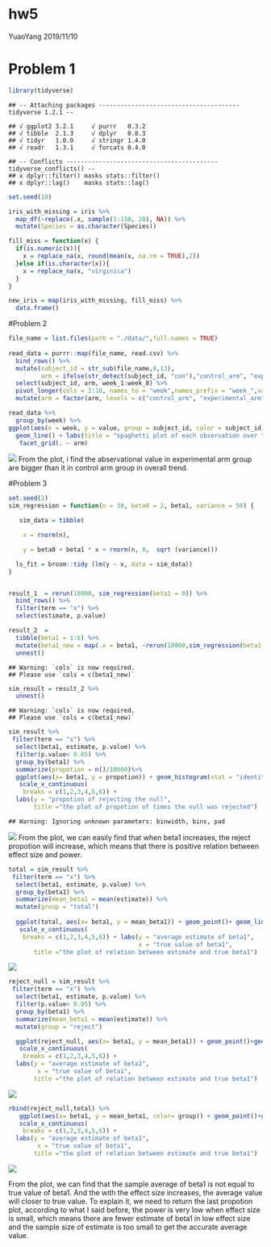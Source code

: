 hw5
================
YuaoYang
2019/11/10

# Problem 1

``` r
library(tidyverse)
```

    ## -- Attaching packages --------------------------------------- tidyverse 1.2.1 --

    ## √ ggplot2 3.2.1     √ purrr   0.3.2
    ## √ tibble  2.1.3     √ dplyr   0.8.3
    ## √ tidyr   1.0.0     √ stringr 1.4.0
    ## √ readr   1.3.1     √ forcats 0.4.0

    ## -- Conflicts ------------------------------------------ tidyverse_conflicts() --
    ## x dplyr::filter() masks stats::filter()
    ## x dplyr::lag()    masks stats::lag()

``` r
set.seed(10)

iris_with_missing = iris %>% 
  map_df(~replace(.x, sample(1:150, 20), NA)) %>%
  mutate(Species = as.character(Species))
```

``` r
fill_miss = function(x) {
  if(is.numeric(x)){
    x = replace_na(x, round(mean(x, na.rm = TRUE),2))
  }else if(is.character(x)){
    x = replace_na(x, "virginica")
  }
}

new_iris = map(iris_with_missing, fill_miss) %>%
  data.frame()
```

\#Problem 2

``` r
file_name = list.files(path = "./data/",full.names = TRUE) 
 
read_data = purrr::map(file_name, read.csv) %>%
  bind_rows() %>%
  mutate(subject_id = str_sub(file_name,8,13),
         arm = ifelse(str_detect(subject_id, "con"),"control_arm", "experimental_arm")) %>%
  select(subject_id, arm, week_1:week_8) %>%
  pivot_longer(cols = 3:10, names_to = "week",names_prefix = "week_",values_to = "value") %>%
  mutate(arm = factor(arm, levels = c("control_arm", "experimental_arm")))
```

``` r
read_data %>%
  group_by(week) %>%
ggplot(aes(x = week, y = value, group = subject_id, color = subject_id))+
  geom_line() + labs(title = "spaghetti plot of each observation over time") +
   facet_grid(. ~ arm)
```

![](hw5_files/figure-gfm/unnamed-chunk-4-1.png)<!-- --> From the plot, i
find the abservational value in experimental arm group are bigger than
it in control arm group in overall trend.

\#Problem 3

``` r
set.seed(2)
sim_regression = function(n = 30, beta0 = 2, beta1, variance = 50) {

   sim_data = tibble(

    x = rnorm(n),

    y = beta0 + beta1 * x + rnorm(n, 0,  sqrt (variance)))

  ls_fit = broom::tidy (lm(y ~ x, data = sim_data))
}


result_1  = rerun(10000, sim_regression(beta1 = 0)) %>% 
  bind_rows() %>% 
  filter(term == "x") %>%
  select(estimate, p.value)

result_2  = 
  tibble(beta1 = 1:6) %>% 
  mutate(beta1_new = map(.x = beta1, ~rerun(10000,sim_regression(beta1 =.x)))) %>% 
  unnest()
```

    ## Warning: `cols` is now required.
    ## Please use `cols = c(beta1_new)`

``` r
sim_result = result_2 %>%
  unnest()
```

    ## Warning: `cols` is now required.
    ## Please use `cols = c(beta1_new)`

``` r
sim_result %>%
 filter(term == "x") %>%
  select(beta1, estimate, p.value) %>%
  filter(p.value< 0.05) %>%
  group_by(beta1) %>%
  summarize(propotion = n()/10000)%>%
  ggplot(aes(x= beta1, y = propotion)) + geom_histogram(stat = "identity")+
   scale_x_continuous(
    breaks = c(1,2,3,4,5,6)) +
  labs(y = "propotion of rejecting the null",
       title ="the plot of propotion of times the null was rejected")
```

    ## Warning: Ignoring unknown parameters: binwidth, bins, pad

![](hw5_files/figure-gfm/unnamed-chunk-6-1.png)<!-- --> From the plot,
we can easily find that when beta1 increases, the reject propotion will
increase, which means that there is positive relation between effect
size and power.

``` r
total = sim_result %>%
 filter(term == "x") %>%
  select(beta1, estimate, p.value) %>%
  group_by(beta1) %>%
  summarize(mean_beta1 = mean(estimate)) %>%
  mutate(group = "total")
  
  ggplot(total, aes(x= beta1, y = mean_beta1)) + geom_point()+ geom_line()+
   scale_x_continuous(
    breaks = c(1,2,3,4,5,6)) + labs(y = "average estimate of beta1",
                                    x = "true value of beta1",
       title ="the plot of relation between estimate and true beta1")
```

![](hw5_files/figure-gfm/unnamed-chunk-7-1.png)<!-- -->

``` r
reject_null = sim_result %>%
 filter(term == "x") %>%
  select(beta1, estimate, p.value) %>%
  filter(p.value< 0.05) %>%
  group_by(beta1) %>%
  summarize(mean_beta1 = mean(estimate)) %>%
  mutate(group = "reject")

  ggplot(reject_null, aes(x= beta1, y = mean_beta1)) + geom_point()+geom_line() +
   scale_x_continuous(
    breaks = c(1,2,3,4,5,6)) +
  labs(y = "average estimate of beta1",
        x = "true value of beta1",
       title ="the plot of relation between estimate and true beta1")
```

![](hw5_files/figure-gfm/unnamed-chunk-7-2.png)<!-- -->

``` r
rbind(reject_null,total) %>%
   ggplot(aes(x= beta1, y = mean_beta1, color= group)) + geom_point()+geom_line() +
   scale_x_continuous(
    breaks = c(1,2,3,4,5,6)) +
  labs(y = "average estimate of beta1",
        x = "true value of beta1",
       title ="the plot of relation between estimate and true beta1")
```

![](hw5_files/figure-gfm/unnamed-chunk-7-3.png)<!-- -->

From the plot, we can find that the sample average of beta1 is not equal
to true value of beta1. And the with the effect size increases, the
average value will closer to true value. To explain it, we need to
return the last propotion plot, according to what I said before, the
power is very low when effect size is small, which means there are fewer
estimate of beta1 in low effect size and the sample size of estimate is
too small to get the accurate average value.
